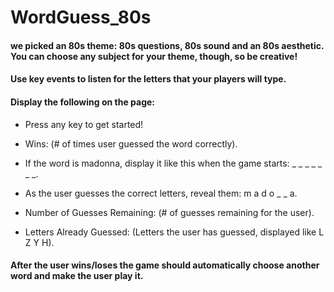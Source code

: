 #  WordGuess_80s
#### we picked an 80s theme: 80s questions, 80s sound and an 80s aesthetic. You can choose any subject for your theme, though, so be creative!

####  Use key events to listen for the letters that your players will type.

#### Display the following on the page:


* Press any key to get started!


* Wins: (# of times user guessed the word correctly).


* If the word is madonna, display it like this when the game starts: _ _ _ _ _ _ _.


* As the user guesses the correct letters, reveal them: m a d o _  _ a.


* Number of Guesses Remaining: (# of guesses remaining for the user).


* Letters Already Guessed: (Letters the user has guessed, displayed like L Z Y H).


#### After the user wins/loses the game should automatically choose another word and make the user play it.
